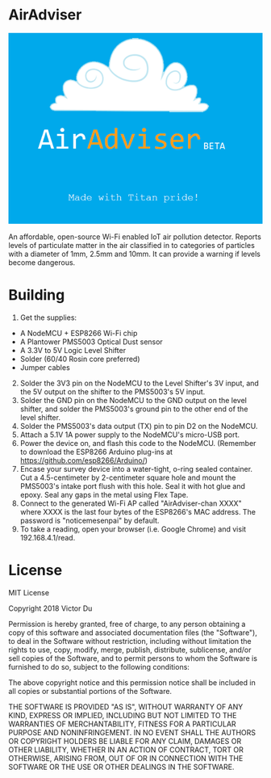 # AirAdviser
![alt text](https://raw.githubusercontent.com/DrDab/AirAdviser/master/logo.png)

An affordable, open-source Wi-Fi enabled IoT air pollution detector. Reports levels of particulate matter in the air classified in to categories of particles with a diameter of 1mm, 2.5mm and 10mm. It can provide a warning if levels become dangerous.

# Building
1. Get the supplies:
  - A NodeMCU + ESP8266 Wi-Fi chip
  - A Plantower PMS5003 Optical Dust sensor
  - A 3.3V to 5V Logic Level Shifter
  - Solder (60/40 Rosin core preferred)
  - Jumper cables
2. Solder the 3V3 pin on the NodeMCU to the Level Shifter's 3V input, and the 5V output on the shifter to the PMS5003's 5V input.
3. Solder the GND pin on the NodeMCU to the GND output on the level shifter, and solder the PMS5003's ground pin to the other end of the level shifter.
4. Solder the PMS5003's data output (TX) pin to pin D2 on the NodeMCU.
5. Attach a 5.1V 1A power supply to the NodeMCU's micro-USB port.
6. Power the device on, and flash this code to the NodeMCU. (Remember to download the ESP8266 Arduino plug-ins at https://github.com/esp8266/Arduino/)
7. Encase your survey device into a water-tight, o-ring sealed container. Cut a 4.5-centimeter by 2-centimeter square hole and mount the PMS5003's intake port flush with this hole. Seal it with hot glue and epoxy. Seal any gaps in the metal using Flex Tape. 
8. Connect to the generated Wi-Fi AP called "AirAdviser-chan XXXX" where XXXX is the last four bytes of the ESP8266's MAC address. The password is "noticemesenpai" by default.
9. To take a reading, open your browser (i.e. Google Chrome) and visit 192.168.4.1/read.

# License
MIT License

Copyright 2018 Victor Du

Permission is hereby granted, free of charge, to any person obtaining a copy of this software and associated documentation files (the "Software"), to deal in the Software without restriction, including without limitation the rights to use, copy, modify, merge, publish, distribute, sublicense, and/or sell copies of the Software, and to permit persons to whom the Software is furnished to do so, subject to the following conditions:

The above copyright notice and this permission notice shall be included in all copies or substantial portions of the Software.

THE SOFTWARE IS PROVIDED "AS IS", WITHOUT WARRANTY OF ANY KIND, EXPRESS OR IMPLIED, INCLUDING BUT NOT LIMITED TO THE WARRANTIES OF MERCHANTABILITY, FITNESS FOR A PARTICULAR PURPOSE AND NONINFRINGEMENT. IN NO EVENT SHALL THE AUTHORS OR COPYRIGHT HOLDERS BE LIABLE FOR ANY CLAIM, DAMAGES OR OTHER LIABILITY, WHETHER IN AN ACTION OF CONTRACT, TORT OR OTHERWISE, ARISING FROM, OUT OF OR IN CONNECTION WITH THE SOFTWARE OR THE USE OR OTHER DEALINGS IN THE SOFTWARE.
